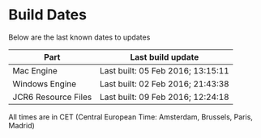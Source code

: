 # Build Dates

Below are the last known dates to updates

Part | Last build update
-----|-----
Mac Engine | Last built: 05 Feb 2016; 13:15:11
Windows Engine | Last built: 02 Feb 2016; 21:43:38
JCR6 Resource Files | Last built: 09 Feb 2016; 12:24:18
All times are in CET (Central European Time: Amsterdam, Brussels, Paris, Madrid)



